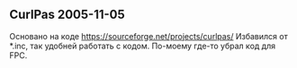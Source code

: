 CurlPas 2005-11-05
------------------

Основано на коде https://sourceforge.net/projects/curlpas/
Избавился от *.inc, так удобней работать с кодом.
По-моему где-то убрал код для FPC.